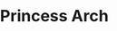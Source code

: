 # Princess Arch

<!DOCTYPE html>
<html>
<head>
  <meta charset='utf-8' />
  <title>Display a map</title>
  <meta name='viewport' content='initial-scale=1,maximum-scale=1,user-scalable=no' />
  <script src='https://api.tiles.mapbox.com/mapbox-gl-js/v0.49.0/mapbox-gl.js'></script>
  <link href='https://api.tiles.mapbox.com/mapbox-gl-js/v0.49.0/mapbox-gl.css' rel='stylesheet' />
  <style>
    body { margin:0; padding:0; }
    #map { position:absolute; top:0; bottom:0; width:100%; }
  </style>
</head>
<body>

<div id='map'></div>
<script>
mapboxgl.accessToken = 'pk.eyJ1IjoiaGVsc2xleXJlIiwiYSI6ImNqcDM0Ym4wdTBlNHQzcnMwdDRmN3FpdWsifQ.4cypf_JwfOAN9YQJnc42Cw';
const map = new mapboxgl.Map({
  container: 'map',
  style: 'mapbox://styles/helsleyre/cjp34o3z928ld2rn138vlorx8',
  center: [-83.618460, 37.827250],
  zoom: 16.2
});
</script>

</body>
</html>

